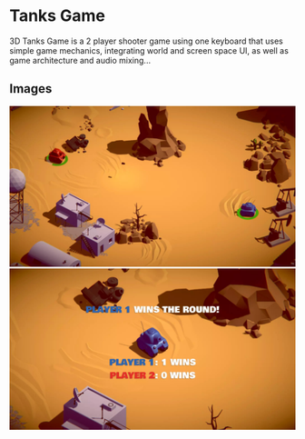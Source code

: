 # Tanks Game

3D Tanks Game is a 2 player shooter game using one keyboard that uses simple game mechanics, integrating world and screen space UI, as well as game architecture and audio mixing...



## Images 


<p align="center">

 <img  src="Images/playing.jpg" width="600px" >
 </br>
 <img  src="Images/winner_annoucement.jpg" width="600px" >
 </br>
</p>



